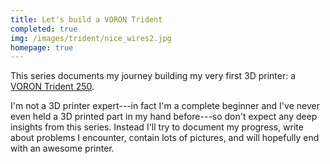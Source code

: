 ```yaml
---
title: Let's build a VORON Trident
completed: true
img: /images/trident/nice_wires2.jpg
homepage: true
---
```


This series documents my journey building my very first 3D printer: a [VORON Trident 250][trident].

I'm not a 3D printer expert---in fact I'm a complete beginner and I've never even held a 3D printed part in my hand before---so don't expect any deep insights from this series.
Instead I'll try to document my progress, write about problems I encounter, contain lots of pictures, and will hopefully end with an awesome printer.

[trident]: https://vorondesign.com/voron_trident "VORON Trident 3D printer"

